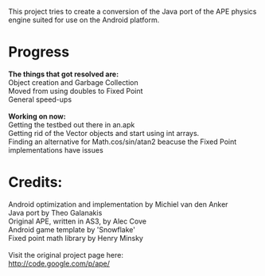 This project tries to create a conversion of the Java port of the APE physics engine suited for use on the Android platform.

<h1>Progress</h1>
<b>The things that got resolved are:</b><br>
Object creation and Garbage Collection<br>
Moved from using doubles to Fixed Point<br>
General speed-ups <br>
<br>
<b>Working on now:</b><br>
Getting the testbed out there in an.apk<br>
Getting rid of the Vector objects and start using int arrays.<br>
Finding an alternative for Math.cos/sin/atan2 beacuse the Fixed Point implementations have issues<br>

<h1>Credits:</h1>
Android optimization and implementation by Michiel van den Anker <br>
Java port by Theo Galanakis <br>
Original APE, written in AS3, by Alec Cove  <br>
Android game template by 'Snowflake'  <br>
Fixed point math library by Henry Minsky  <br>
<br>
Visit the original project page here:<br>
<a href='http://code.google.com/p/ape/'>http://code.google.com/p/ape/</a>